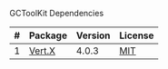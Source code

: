  GCToolKit Dependencies
 
 | #   | Package                             | Version       | License                                               |
 | --- | ----------------------------------- | ------------- | ----------------------------------------------------- | 
 | 1   | [Vert.X](http://vertx.io/)          | 4.0.3         | [MIT](http://www.eclipse.org/legal/epl-2.0)           |
 